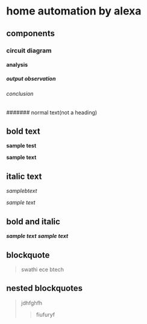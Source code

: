 # home automation by alexa
## components
### circuit diagram
#### analysis
##### output observation
###### conclusion
####### normal text(not a heading)
## bold text
**sample test**

__sample text__
## italic text
*samplebtext*

_sample text_
## bold and italic
**_sample text_**
__*sample text*__
## blockquote
> swathi
ece
btech
## nested blockquotes
> jdhfghfh
>> fiufuryf

